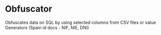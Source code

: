# Obfuscator
Obfuscates data on SQL by using selected columns from CSV files or value Generators (Spain id docs - NIF, NIE, DNI)

